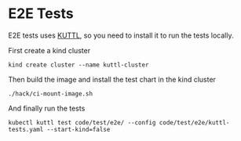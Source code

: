 <!--
SPDX-FileCopyrightText: 2025 2025 INDUSTRIA DE DISEÑO TEXTIL S.A. (INDITEX S.A.)
SPDX-FileContributor: enriqueavi@inditex.com

SPDX-License-Identifier: CC-BY-4.0
-->

# E2E Tests

E2E tests uses [KUTTL](https://kuttl.dev/docs/#install-kuttl-cli), so you need to install it to run the tests locally.

First create a kind cluster

```[sh]
kind create cluster --name kuttl-cluster
```

Then build the image and install the test chart in the kind cluster

```[sh]
./hack/ci-mount-image.sh
```

And finally run the tests

```[sh]
kubectl kuttl test code/test/e2e/ --config code/test/e2e/kuttl-tests.yaml --start-kind=false
```
